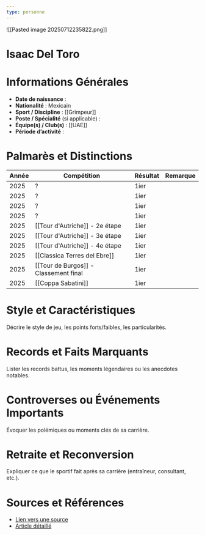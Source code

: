 ```yaml
---
type: personne
---
```

![[Pasted image 20250712235822.png]]
# Isaac Del Toro

# Informations Générales
- **Date de naissance** :  
- **Nationalité** :  Mexicain
- **Sport / Discipline** :  [[Grimpeur]]
- **Poste / Spécialité** (si applicable) :  
- **Équipe(s) / Club(s)** :  [[UAE]]
- **Période d’activité** :  

# Palmarès et Distinctions
| Année | Compétition                           | Résultat | Remarque |
| ----- | ------------------------------------- | -------- | -------- |
| 2025  | ?                                     | 1ier     |          |
| 2025  | ?                                     | 1ier     |          |
| 2025  | ?                                     | 1ier     |          |
| 2025  | ?                                     | 1ier     |          |
| 2025  | [[Tour d'Autriche]] - 2e étape        | 1ier     |          |
| 2025  | [[Tour d'Autriche]] - 3e étape        | 1ier     |          |
| 2025  | [[Tour d'Autriche]] - 4e étape        | 1ier     |          |
| 2025  | [[Classica Terres del Ebre]]          | 1ier     |          |
| 2025  | [[Tour de Burgos]] - Classement final | 1ier     |          |
| 2025  | [[Coppa Sabatini]]                    | 1ier     |          |

# Style et Caractéristiques
Décrire le style de jeu, les points forts/faibles, les particularités.

# Records et Faits Marquants
Lister les records battus, les moments légendaires ou les anecdotes notables.

# Controverses ou Événements Importants
Évoquer les polémiques ou moments clés de sa carrière.

# Retraite et Reconversion
Expliquer ce que le sportif fait après sa carrière (entraîneur, consultant, etc.).

# Sources et Références
- [Lien vers une source](#)
- [Article détaillé](#)
